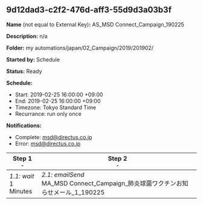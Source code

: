 ## 9d12dad3-c2f2-476d-aff3-55d9d3a03b3f

**Name** (not equal to External Key)**:** AS_MSD Connect_Campaign_190225

**Description:** n/a

**Folder:** my automations/japan/02_Campaign/2019/201902/

**Started by:** Schedule

**Status:** Ready

**Schedule:**

* Start: 2019-02-25 16:00:00 +09:00
* End: 2019-02-25 16:00:00 +09:00
* Timezone: Tokyo Standard Time
* Recurrance: run only once

**Notifications:**

* Complete: msd@directus.co.jp
* Error: msd@directus.co.jp

| Step 1<br>_<small>-</small>_ | Step 2<br>_<small>-</small>_ |
| --- | --- |
| _1.1: wait_<br>1 Minutes | _2.1: emailSend_<br>MA_MSD Connect_Campaign_肺炎球菌ワクチンお知らせメール_1_190225 |

